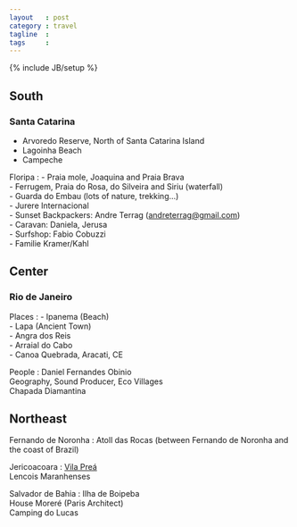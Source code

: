 ```yaml
---
layout   : post
category : travel
tagline  : 
tags     : 
---
```

{% include JB/setup %}

## South

###	Santa Catarina

 - Arvoredo Reserve, North of Santa Catarina Island
 - Lagoinha Beach
 - Campeche

Floripa
:   - Praia mole, Joaquina and Praia Brava  
    - Ferrugem, Praia do Rosa, do Silveira and Siriu (waterfall)  
    - Guarda do Embau (lots of nature, trekking...)  
    - Jurere Internacional  
	- Sunset Backpackers: Andre Terrag (andreterrag@gmail.com)  
	- Caravan: Daniela, Jerusa  
    - Surfshop: Fabio Cobuzzi  
	- Familie Kramer/Kahl

## Center

### Rio de Janeiro

Places
:   - Ipanema (Beach)  
	- Lapa (Ancient Town)  
    - Angra dos Reis  
    - Arraial do Cabo  
    - Canoa Quebrada, Aracati, CE
    
People
:    Daniel Fernandes Obinio  
     Geography, Sound Producer, Eco Villages  
     Chapada Diamantina  


## Northeast

Fernando de Noronha
:  Atoll das Rocas (between Fernando de Noronha and the coast of Brazil)

Jericoacoara
:   [Vila Preá](http://www.vilaprea.com/english/vila_prea_kitesurfing_hotel_pousada_prea_jericoacoara.htm)  
    Lencois Maranhenses

Salvador de Bahia
:   Ilha de Boipeba  
    House Moreré (Paris Architect)  
    Camping do Lucas
